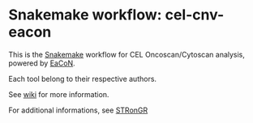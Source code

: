 # Snakemake workflow: cel-cnv-eacon

This is the [Snakemake](https://academic.oup.com/bioinformatics/article/28/19/2520/290322) workflow for CEL Oncoscan/Cytoscan analysis, powered by [EaCoN](https://github.com/gustaveroussy/EaCoN).

Each tool belong to their respective authors.

See [wiki](https://github.com/tdayris/cel-cnv-eacon/wiki) for more information.

For additional informations, see [STRonGR](https://gustaveroussy.github.io/STRonGR/workflows/cel/cnv/cel-cnv-eacon.html)
